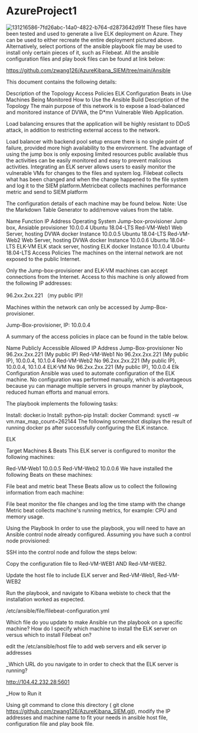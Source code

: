 # AzureProject1
![131216586-7fd26abc-14a0-4822-b764-d2873642d91f](https://user-images.githubusercontent.com/22757326/152718137-35c749d1-a0f9-4f5f-a097-ae2059c1199a.png)
These files have been tested and used to generate a live ELK deployment on Azure. They can be used to either recreate the entire deployment pictured above. Alternatively, select portions of the ansible playbook file may be used to install only certain pieces of it, such as Filebeat. All the ansible configuration files and play book files can be found at link below:

https://github.com/zwang126/AzureKibana_SIEM/tree/main/Ansible

This document contains the following details:

Description of the Topology
Access Policies
ELK Configuration
Beats in Use
Machines Being Monitored
How to Use the Ansible Build
Description of the Topology
The main purpose of this network is to expose a load-balanced and monitored instance of DVWA, the D*mn Vulnerable Web Application.

Load balancing ensures that the application will be highly resistant to DDoS attack, in addition to restricting external access to the network.

Load balancer with backend pool setup ensure there is no single point of failure, provided more high availability to the environment.
The advantage of using the jump box is only exposing limited resources public available thus the activities can be easily monitored and easy to prevent malicious activities.
Integrating an ELK server allows users to easily monitor the vulnerable VMs for changes to the files and system log. Filebeat collects what has been changed and when the change happened to the file system and log it to the SIEM platform.Metricbeat collects machines performance metric and send to SIEM platform

The configuration details of each machine may be found below. Note: Use the Markdown Table Generator to add/remove values from the table.

Name	Function	IP Address	Operating System
Jump-box-provisioner	Jump box, Ansiable provisioner	10.0.0.4	Ubuntu 18.04-LTS
Red-VM-Web1	Web Server, hosting DVWA docker Instance	10.0.0.5	Ubuntu 18.04-LTS
Red-VM-Web2	Web Server, hosting DVWA docker Instance	10.0.0.6	Ubuntu 18.04-LTS
ELK-VM	ELK stack server, hosting ELK docker Instance	10.1.0.4	Ubuntu 18.04-LTS
Access Policies
The machines on the internal network are not exposed to the public Internet.

Only the Jump-box-provisioner and ELK-VM machines can accept connections from the Internet. Access to this machine is only allowed from the following IP addresses:

96.2xx.2xx.221 （my public IP)!

Machines within the network can only be accessed by Jump-Box-provisioner.

Jump-Box-provisioner, IP: 10.0.0.4

A summary of the access policies in place can be found in the table below.

Name	Publicly Accessible	Allowed IP Address
Jump-Box-provisioner	No	96.2xx.2xx.221 (My public IP)
Red-VM-Web1	No	96.2xx.2xx.221 (My public IP), 10.0.0.4, 10.1.0.4
Red-VM-Web2	No	96.2xx.2xx.221 (My public IP), 10.0.0.4, 10.1.0.4
ELK-VM	No	96.2xx.2xx.221 (My public IP), 10.0.0.4
Elk Configuration
Ansible was used to automate configuration of the ELK machine. No configuration was performed manually, which is advantageous because yu can manage multiple servers in groups manner by playbook, reduced human efforts and manual errors.

The playbook implements the following tasks:

Install: docker.io
Install: python-pip
Install: docker
Command: sysctl -w vm.max_map_count=262144
The following screenshot displays the result of running docker ps after successfully configuring the ELK instance.

ELK

Target Machines & Beats
This ELK server is configured to monitor the following machines:

Red-VM-Web1 10.0.0.5
Red-VM-Web2 10.0.0.6 
We have installed the following Beats on these machines:

File beat and metric beat
These Beats allow us to collect the following information from each machine:

File beat monitor the file changes and log the time stamp with the change Metric beat collects machine's running metrics, for example: CPU and memory usage.

Using the Playbook
In order to use the playbook, you will need to have an Ansible control node already configured. Assuming you have such a control node provisioned:

SSH into the control node and follow the steps below:

Copy the configuration file to Red-VM-WEB1 AND Red-VM-WEB2.

Update the host file to include ELK server and Red-VM-Web1, Red-VM-WEB2

Run the playbook, and navigate to Kibana webiste to check that the installation worked as expected.

/etc/ansible/file/filebeat-configuration.yml

Which file do you update to make Ansible run the playbook on a specific machine? How do I specify which machine to install the ELK server on versus which to install Filebeat on?

edit the /etc/ansible/host file to add web servers and elk server ip addresses

_Which URL do you navigate to in order to check that the ELK server is running?

http://104.42.232.28:5601

_How to Run it

Using git command to clone this directory ( git clone https://github.com/zwang126/AzureKibana_SIEM.git), modify the IP addresses and machine name to fit your needs in ansible host file, configuration file and play book file.
